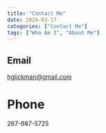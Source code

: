 ```yaml
---
title: "Contact Me"
date: 2024-03-17
categories: ["Contact Me"]
tags: ["Who Am I", "About Me"]
---
```


## Email

hglickman@gmail.com

# Phone

267-987-5725
